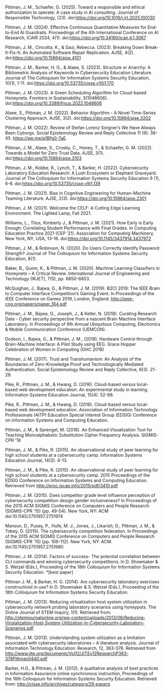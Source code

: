 Pittman, J. M., Schaefer, G. (2025). Toward a responsible and ethical authorization to operate: A case study in AI consulting. Journal of Responsible Technology, (23). doi:https://doi.org/10.1016/j.jrt.2025.100130

Pittman, J. M. (2024). Effective Continuous Quantitative Measures for End-to-End AI Guardrails. Proceedings of the 4th International Conference on AI Research, ICAIR 2024, 4(1). doi:https://doi.org/10.34190/icair.4.1.3067

Pittman, J. M., Cincotta, K., & Saul, Rebecca. (2023). Breaking Down Break-It-Fix-It: An Automated Software Repair Replication. AJSE, 4(2). doi:https://doi.org/10.15864/ajse.4101

Pittman, J. M., Barker, H. G., & Alaee, S. (2023). Structure or Anarchy: A Bibliometric Analysis of Keywords in Cybersecurity Education Literature. Journal of The Colloquium for Information Systems Security Education, 10(1), 1-11. doi:https://doi.org/10.53735/cisse.v10i1.170

Pittman, J. M. (2023). A Green Scheduling Algorithm for Cloud-based Honeynets. Frontiers in Sustainability, 3(1048606). doi:https://doi.org/10.3389/frsus.2022.1048606

Alaee, S., Pittman, J. M. (2022). Behavior Algorithm - A Novel Time-Series Clustering Approach. AJSE, 3(2). doi:https://doi.org/10.15864/ajse.3202

Pittman, J. M. (2022). Review of Stefan Lorenz Sorgner’s We Have Always Been Cyborgs. Social Epistemology Review and Reply Collective 11 (9): 38-45. https://wp.me/p1Bfg0-7aE.

Pittman, J. M., Alaee, S., Crosby, C., Honey, T., & Schaefer, G. M. (2022). Towards a Model for Zero Trust Data. AJSE, 3(1). doi:https://doi.org/10.15864/ajse.3103

Pittman, J. M., Kobbe, R., Lynch, T., & Barker, H. (2022). Cybersecurity Laboratory Education Research: A Lush Ecosystem or Elephant Graveyard. Journal of The Colloquium for Information Systems Security Education 9 (1), 6-6. doi:https://doi.org/10.53735/cisse.v9i1.139

Pittman, J. M. (2021). Bias in Cognitive Engineering for Human-Machine Teaming Literature. AJSE, 2(3). doi:https://doi.org/10.15864/ajse.2301

Pittman, J. M. (2021). Welcome the CELF: A Cutting Edge Learning Environment. The Lighted Lamp, Fall 2021.

Williams, L., Titus, Kimberly J., & Pittman, J. M. (2021). How Early is Early Enough: Correlating Student Performance with Final Grades. In Computing Education Practice 2021 (CEP ’21). Association for Computing Machinery, New York, NY, USA, 13–16. doi:https://doi.org/10.1145/3437914.3437972

Pittman, J. M., & Robinson, N. (2020). Do Users Correctly Identify Password Strength? Journal of The Colloquium for Information Systems Security Education, 8(1).

Baker, B., Quinn, K., & Pittman, J. M. (2020). Machine Learning Classifiers in Honeynets – A Critical Review. International Journal of Engineering and Technology (IRJET), 7(5), pp. 6850-6853.

McQuighan, J., Bajwa, G., & Pittman, J. M. (2019). B2CI 2019: The IEEE Brain to Computer Interface Competition’s Gaming Event. In Proceedings of the IEEE Conference on Games 2019, London, England. http://ieee-cog.org/papers/paper_164.pdf

Pittman, J. M., Bajwa, G., Joseph, J., & Keller, N. (2018). Curating Research Data - Cyber security perspective from a nascent Brain Machine Interface Laboratory. In Proceedings of 9th Annual Ubiquitous Computing, Electronics & Mobile Communication Conference (UEMCON).
 
Dodson, I., Bajwa, G., & Pittman, J. M., (2018). Hardware Control through Brain-Machine Interface: A Pilot Study using EEG. Grace Hopper Celebration of Women in Computing (GHC 2018)

Pittman, J. M. (2017). Trust and Transhumanism: An Analysis of the Boundaries of Zero-Knowledge Proof and Technologically Mediated Authentication. Social Epistemology Review and Reply Collective, 6(3). 21-29.

Pike, R., Pittman, J. M., & Hwang, D. (2016). Cloud-based versus local-based web development education: An experimental study in learning. Information Systems Education Journal, 15(4). 52-68.

Pike, R., Pittman, J. M., & Hwang, D. (2016). Cloud-based versus local-based web development education. Association of Information Technology Professionals (AITP) Education Special Interest Group (EDSIG) Conference on Information Systems and Computing Education.

Pittman, J. M., & Sprengel, M. (2016). An Enhanced Visualization Tool for Teaching Monoalphabetic Substitution Cipher Frequency Analysis. SIGMIS-CPR '16

Pittman, J. M., & Pike, R. (2015). An observational study of peer learning for high school students at a cybersecurity camp. Information Systems Education Journal, 14(3). 4-13.

Pittman, J. M., & Pike, R. (2015). An observational study of peer learning for high school students at a cybersecurity camp. 2015 Proceedings of the EDSIG Conference on Information Systems and Computing Education. Retrieved from http://proc.iscap.info/2015/pdf/3410.pdf

Pittman, J. M. (2015). Does competitor grade level influence perception of cybersecurity competition design gender inclusiveness? In Proceedings of the 2015 ACM SIGMIS Conference on Computers and People Research (SIGMIS-CPR '15) (pp. 49-54). New York, NY: ACM doi:10.1145/2751957.2751974

Manson, D., Pusey, P., Hufe, M. J., Jones, J., Likarish, D., Pittman, J. M., & Tobey, D. (2015). The cybersecurity competition federation. In Proceedings of the 2015 ACM SIGMIS Conference on Computers and People Research (SIGMIS-CPR '15) (pp. 109-112). New York, NY: ACM. doi:10.1145/2751957.2751980

Pittman, J. M. (2014). Factors of success- The potential correlation between CLI commands and winning cybersecurity competitions. In D. Shoemaker & S. Wetzel (Eds.), Proceeding of the 18th Colloquium for Information Systems Security Education. *[best paper]

Pittman J. M., & Barker, H. G. (2014). Are cybersecurity laboratory exercises constructivist in use? In D. Shoemaker & S. Wetzel (Eds.), Proceeding of the 18th Colloquium for Information Systems Security Education.

Pittman, J. M. (2013). Reducing virtualization host system utilization in cybersecurity network probing laboratory scenarios using honeypots. The Online Journal of STEM Inquiry, 1(1). Retrieved from: http://stemjournalonline.org/wp-content/uploads/2013/06/Reducing-Virutalization-Host-System-Utilization-in-Cybersecurity-Laboratory-Scenarios.pdf
 
Pittman, J. M. (2013). Understanding system utilization as a limitation associated with cybersecurity laboratories – A literature analysis. Journal of Information Technology Education: Research, 12, 363-378. Retrieved from http://www.jite.org/documents/Vol12/JITEv12ResearchP363-378Pittman0440.pdf

Barker, H.G., & Pittman, J. M. (2012). A qualitative analysis of best practices in Information Assurance online synchronous instruction, Proceedings of the 16th Colloquium for Information Systems Security Education. Retrieved from: http://cisse.info/archives/category/29-papers
